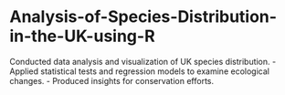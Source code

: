 # Analysis-of-Species-Distribution-in-the-UK-using-R
 Conducted data analysis and visualization of UK species distribution. - Applied statistical tests and regression models to examine ecological changes. - Produced insights for conservation efforts.
